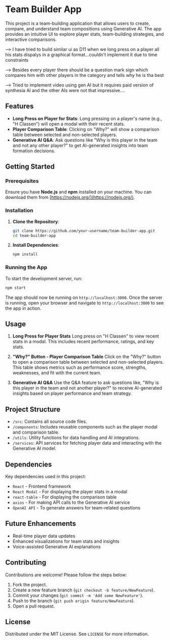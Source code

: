 # Team Builder App

This project is a team-building application that allows users to create, compare, and understand team compositions using Generative AI. The app provides an intuitive UI to explore player stats, team-building strategies, and interactive comparisons.

--> I have tried to build similar ui as D11 when we long press on a player all his stats dispalys in a graphical format...couldn't implement it due to time constraints


--> Besides every player there should be a question mark sign which compares him with other players in the category and tells why he is tha best

--> Tried to implement video using gen AI but it requires paid version of synthesia AI and the other AIs were not that impressive....

## Features

- **Long Press on Player for Stats**: Long pressing on a player's name (e.g., "H Classen") will open a modal with their recent stats.
- **Player Comparison Table**: Clicking on "Why?" will show a comparison table between selected and non-selected players.
- **Generative AI Q&A**: Ask questions like "Why is this player in the team and not any other player?" to get AI-generated insights into team formation decisions.

## Getting Started

### Prerequisites

Ensure you have **Node.js** and **npm** installed on your machine. You can download them from [https://nodejs.org/](https://nodejs.org/).

### Installation

1. **Clone the Repository**:
    ```bash
    git clone https://github.com/your-username/team-builder-app.git
    cd team-builder-app
    ```

2. **Install Dependencies**:
    ```bash
    npm install
    ```

### Running the App

To start the development server, run:

```bash
npm start
```

The app should now be running on `http://localhost:3000`.
Once the server is running, open your browser and navigate to `http://localhost:3000` to see the app in action.

## Usage

1. **Long Press for Player Stats**
   Long press on "H Classen" to view recent stats in a modal. This includes recent performance, ratings, and key stats.

2. **"Why?" Button - Player Comparison Table**
   Click on the "Why?" button to open a comparison table between selected and non-selected players. This table shows metrics such as performance score, strengths, weaknesses, and fit with the current team.

3. **Generative AI Q&A**
   Use the Q&A feature to ask questions like, "Why is this player in the team and not another player?" to receive AI-generated insights based on player performance and team strategy.

## Project Structure

- `/src`: Contains all source code files.
- `/components`: Includes reusable components such as the player modal and comparison table.
- `/utils`: Utility functions for data handling and AI integrations.
- `/services`: API services for fetching player data and interacting with the Generative AI model.

## Dependencies

Key dependencies used in this project:

- `React` - Frontend framework
- `React Modal` - For displaying the player stats in a modal
- `react-table` - For displaying the comparison table
- `axios` - For making API calls to the Generative AI service
- `OpenAI API` - To generate answers for team-related questions

## Future Enhancements

- Real-time player data updates
- Enhanced visualizations for team stats and insights
- Voice-assisted Generative AI explanations

## Contributing

Contributions are welcome! Please follow the steps below:

1. Fork the project.
2. Create a new feature branch (`git checkout -b feature/NewFeature`).
3. Commit your changes (`git commit -m 'Add some NewFeature'`).
4. Push to the branch (`git push origin feature/NewFeature`).
5. Open a pull request.

## License

Distributed under the MIT License. See `LICENSE` for more information.
